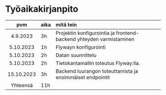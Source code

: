 # Työaikakirjanpito

|    pvm     | aika  | mitä tein                                                                  |
|:----------:|:------|:---------------------------------------------------------------------------|
|  4.9.2023  | 3h    | Projektin konfigurointia ja frontend-backend yhteyden varmistaminen        |
| 5.10.2023  | 1h    | Flywayn konfigurointi                                                      |
| 5.10.2023  | 2h    | Datan suunnittelu                                                          |
| 5.10.2023  | 2h    | Tietokantamallin toteutus Flyway:lla.                                      |
| 15.10.2023 | 3h    | Backend luurangon toteuttamista ja ensimmäiset endpointit                  |
|  Yhteensä  | 11h   |                                                                            |